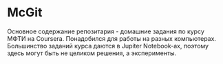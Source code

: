 # McGit

Основное содержание репозитария - домашние задания по курсу МФТИ на Coursera.
Понадобился для работы на разных компьютерах.
Большинство заданий курса даются в Jupiter Notebook-ах, поэтому здесь могут быть не целиком решения, а эксперименты.
